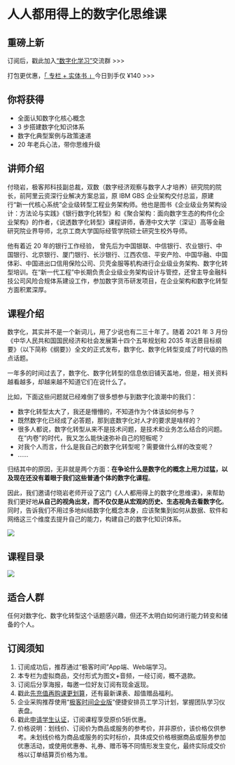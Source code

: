 # 人人都用得上的数字化思维课

## 重磅上新

订阅后，戳此加入[“数字化学习”](https://jinshuju.net/f/IiYykb)交流群 >>>

打包更优惠，[「 专栏 + 实体书 」](https://shop18793264.m.youzan.com/wscgoods/detail/2flh9iwn00f14wt?alias=2flh9iwn00f14wt)今日到手仅 ¥140 >>>

  

## 你将获得

*   全面认知数字化核心概念
*   3 步搭建数字化知识体系
*   数字化典型案例与政策速递
*   20 年老兵心法，带你思维升级

  

## 讲师介绍

付晓岩，极客邦科技副总裁，双数（数字经济观察与数字人才培养）研究院的院长，前阿里云资深行业解决方案总监，原 IBM GBS 企业架构交付总监，原建行“新一代核心系统”企业级转型工程业务架构师。他也是图书《企业级业务架构设计：方法论与实践》《银行数字化转型》和《聚合架构：面向数字生态的构件化企业架构》的作者，《说透数字化转型》课程讲师，香港中文大学（深证）高等金融研究院业界导师，北京工商大学国际经管学院硕士研究生校外导师。

他有着近 20 年的银行工作经验， 曾先后为中国银联、中信银行、农业银行、中国银行、北京银行、厦门银行、长沙银行、江西农信、平安产险、中国华融、中国体彩、中国进出口信用保险公司、贝壳金服等机构进行企业级业务架构、数字化转型培训。在“新一代工程”中长期负责企业级业务架构设计与管控，还曾主导金融科技公司风险合规体系建设工作，参加数字货币研发项目，在企业架构和数字化转型方面积累深厚。

  

## 课程介绍

数字化，其实并不是一个新词儿，用了少说也有二三十年了。随着 2021 年 3 月份《中华人民共和国国民经济和社会发展第十四个五年规划和 2035 年远景目标纲要》（以下简称《纲要》）全文的正式发布，数字化、数字化转型变成了时代级的热点话题。

一年多的时间过去了，数字化、数字化转型的信息依旧铺天盖地，但是，相关资料越看越多，却越来越不知道它们在说什么了。

比如，下面这些问题就已经难倒了很多想参与到数字化浪潮中的我们：

*   数字化转型太大了，我还是懵懵的，不知道作为个体该如何参与？
*   既然数字化已经成了必答题，那到底数字化对人才的要求是啥样的？
*   很多人都说，数字化转型从来不是技术问题，是技术和业务怎么结合的问题。在“内卷”的时代，我又怎么能快速弥补自己的短板呢？
*   对我个人而言，什么是我自己的数字化转型呢？需要做什么样的改变呢？
*   ……

归结其中的原因，无非就是两个方面：**在争论什么是数字化的概念上用力过猛，以及现在还没有着眼于我们这些普通个体的数字化课程**。

因此，我们邀请付晓岩老师开设了这门《人人都用得上的数字化思维课》，来帮助我们更好地**从自己的视角出发，而不仅仅是从宏观的历史、生态视角去看数字化**。同时，告诉我们不用过多地纠结数字化概念本身，应该聚集到如何从数据、软件和网络这三个维度去提升自己的能力，构建自己的数字化知识体系。

![](https://static001.geekbang.org/resource/image/7a/e4/7aee50b92921c899fd8efbf12182b5e4.jpg)

  

## 课程目录

![](https://static001.geekbang.org/resource/image/14/9f/145260958eb10d26c6630acaa036489f.jpeg)

  

## 适合人群

任何对数字化、数字化转型这个话题感兴趣，但还不太明白如何进行能力转变和储备的个人。

  

## 订阅须知

1.  订阅成功后，推荐通过“极客时间”App端、Web端学习。
2.  本专栏为虚拟商品，交付形式为图文+音频，一经订阅，概不退款。
3.  订阅后分享海报，每邀一位好友订阅有现金返现。
4.  戳此[先充值再购课更划算](https://shop18793264.m.youzan.com/wscgoods/detail/2fmoej9krasag5p?scan=1&activity=none&from=kdt&qr=directgoods_1541158976&shopAutoEnter=1)，还有最新课表、超值赠品福利。
5.  企业采购推荐使用“[极客时间企业版](https://b.geekbang.org/?utm_source=geektime&utm_medium=columnintro&utm_campaign=newregister&gk_source=2021020901_gkcolumnintro_newregister)”便捷安排员工学习计划，掌握团队学习仪表盘。
6.  戳此[申请学生认证](https://promo.geekbang.org/activity/student-certificate?utm_source=geektime&utm_medium=caidanlan1)，订阅课程享受原价5折优惠。
7.  价格说明：划线价、订阅价为商品或服务的参考价，并非原价，该价格仅供参考。未划线价格为商品或服务的实时标价，具体成交价格根据商品或服务参加优惠活动，或使用优惠券、礼券、赠币等不同情形发生变化，最终实际成交价格以订单结算页价格为准。

